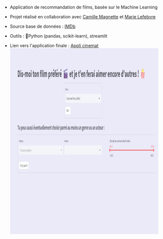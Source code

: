 
- Application de recommandation de films, basée sur le Machine Learning

- Projet réalisé en collaboration avec [Camille Magnette](https://www.linkedin.com/in/camille-magnette-4305b057/) et [Marie Lefebvre](https://www.linkedin.com/in/marie-lefebvre-50654a269/)

- Source base de données : [IMDb](https://datasets.imdbws.com/)

- Outils : :snake:Python (pandas, scikit-learn), streamlit 
- Lien vers l'application finale : [Appli cinemat](https://cinemat.streamlit.app/)  
<a href="https://theperk08.github.io" target="_blank"><img src="Appli_Cine.jpg" width="800" height="600">



